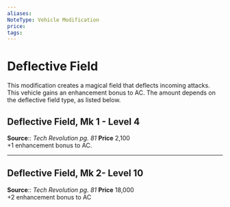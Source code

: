 ```yaml
---
aliases: 
NoteType: Vehicle Modification
price:  
tags: 
---
```


# Deflective Field

This modification creates a magical field that deflects incoming attacks. This vehicle gains an enhancement bonus to AC. The amount depends on the deflective field type, as listed below.  

## Deflective Field, Mk 1 - Level 4

**Source**:: _Tech Revolution pg. 81_
**Price** 2,100  
+1 enhancement bonus to AC.

---

## Deflective Field, Mk 2- Level 10

**Source**:: _Tech Revolution pg. 81_
**Price** 18,000  
+2 enhancement bonus to AC
